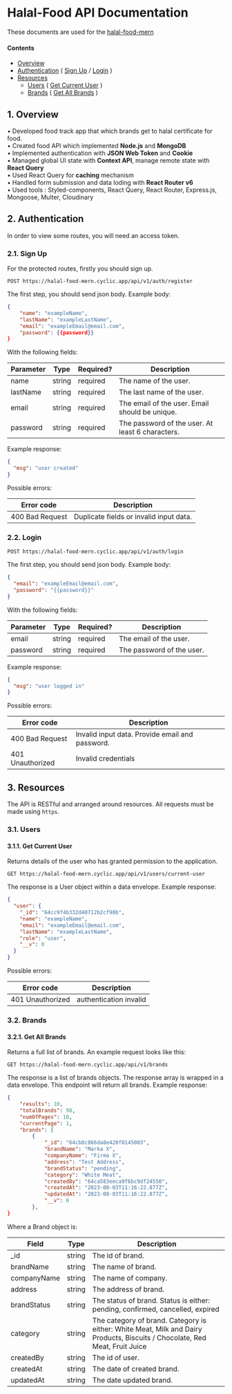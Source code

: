 # Halal-Food API Documentation

These documents are used for the [halal-food-mern](https://halal-food-mern.cyclic.app/)

#### Contents

- [Overview](#1-overview)
- [Authentication](#2-authentication) ( [Sign Up](#21-sign-up) / [Login](#22-login) )
- [Resources](#3-resources)
  - [Users](#31-users) ( [Get Current User](#311-get-current-user) )
  - [Brands](#32-brands) ( [Get All Brands](#321-get-all-brands) )

## 1. Overview

• Developed food track app that which brands get to halal certificate for food.  
• Created food API which implemented **Node.js** and **MongoDB**  
• Implemented authentication with **JSON Web Token** and **Cookie**  
• Managed global UI state with **Context API**, manage remote state with **React Query**  
• Used React Query for **caching** mechanism  
• Handled form submission and data loding with **React Router v6**  
• Used tools : Styled-components, React Query, React Router, Express.js, Mongoose, Multer, Cloudinary

## 2. Authentication

In order to view some routes, you will need an access token.

### 2.1. Sign Up

For the protected routes, firstly you should sign up.

```
POST https://halal-food-mern.cyclic.app/api/v1/auth/register
```

The first step, you should send json body. Example body:

```json
{
    "name": "exampleName",
    "lastName": "exampleLastName",
    "email": "exampleEmail@email.com",
    "password": {{password}}
}
```

With the following fields:

| Parameter | Type   | Required? | Description                                      |
| --------- | ------ | --------- | ------------------------------------------------ |
| name      | string | required  | The name of the user.                            |
| lastName  | string | required  | The last name of the user.                       |
| email     | string | required  | The email of the user. Email should be unique.   |
| password  | string | required  | The password of the user. At least 6 characters. |

Example response:

```json
{
  "msg": "user created"
}
```

Possible errors:

| Error code      | Description                             |
| --------------- | --------------------------------------- |
| 400 Bad Request | Duplicate fields or invalid input data. |

### 2.2. Login

```
POST https://halal-food-mern.cyclic.app/api/v1/auth/login
```

The first step, you should send json body. Example body:

```json
{
  "email": "exampleEmail@email.com",
  "password": "{{password}}"
}
```

With the following fields:

| Parameter | Type   | Required? | Description               |
| --------- | ------ | --------- | ------------------------- |
| email     | string | required  | The email of the user.    |
| password  | string | required  | The password of the user. |

Example response:

```json
{
  "msg": "user logged in"
}
```

Possible errors:

| Error code       | Description                                     |
| ---------------- | ----------------------------------------------- |
| 400 Bad Request  | Invalid input data. Provide email and password. |
| 401 Unauthorized | Invalid credentials                             |

## 3. Resources

The API is RESTful and arranged around resources. All requests must be made using `https`.

### 3.1. Users

#### 3.1.1. Get Current User

Returns details of the user who has granted permission to the application.

```
GET https://halal-food-mern.cyclic.app/api/v1/users/current-user
```

The response is a User object within a data envelope. Example response:

```json
{
  "user": {
    "_id": "64cc9f4b332d40712b2cf98b",
    "name": "exampleName",
    "email": "exampleEmail@email.com",
    "lastName": "exampleLastName",
    "role": "user",
    "__v": 0
  }
}
```

Possible errors:

| Error code       | Description            |
| ---------------- | ---------------------- |
| 401 Unauthorized | authentication invalid |

### 3.2. Brands

#### 3.2.1. Get All Brands

Returns a full list of brands. An example request looks like this:

```
GET https://halal-food-mern.cyclic.app/api/v1/brands
```

The response is a list of brands objects. The response array is wrapped in a data envelope. This endpoint will return all brands. Example response:

```json
{
    "results": 10,
    "totalBrands": 98,
    "numOfPages": 10,
    "currentPage": 1,
    "brands": [
        {
            "_id": "64cb8c866da8e420f0145003",
            "brandName": "Marka X",
            "companyName": "Firma X",
            "address": "Test Address",
            "brandStatus": "pending",
            "category": "White Meat",
            "createdBy": "64ca583eeca9f6bc9df24550",
            "createdAt": "2023-08-03T11:16:22.877Z",
            "updatedAt": "2023-08-03T11:16:22.877Z",
            "__v": 0
        },
}
```

Where a Brand object is:

| Field       | Type   | Description                                                                                                                 |
| ----------- | ------ | --------------------------------------------------------------------------------------------------------------------------- |
| \_id        | string | The id of brand.                                                                                                            |
| brandName   | string | The name of brand.                                                                                                          |
| companyName | string | The name of company.                                                                                                        |
| address     | string | The address of brand.                                                                                                       |
| brandStatus | string | The status of brand. Status is either: pending, confirmed, cancelled, expired                                               |
| category    | string | The category of brand. Category is either: White Meat, Milk and Dairy Products, Biscuits / Chocolate, Red Meat, Fruit Juice |
| createdBy   | string | The id of user.                                                                                                             |
| createdAt   | string | The date of created brand.                                                                                                  |
| updatedAt   | string | The date updated brand.                                                                                                     |
